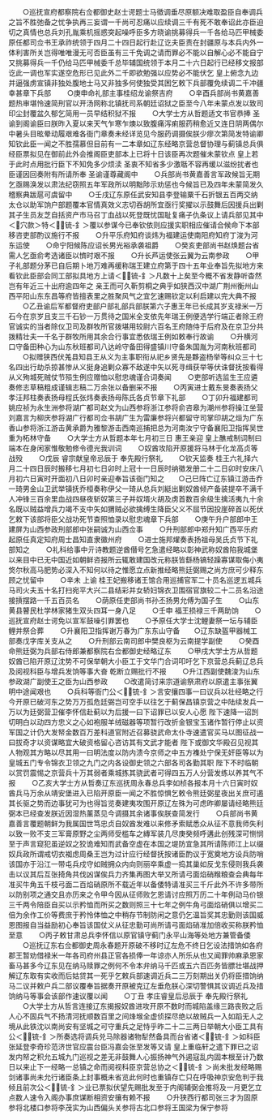<!-- { "loadSidebar": true } -->
　　○巡抚宣府都察院右佥都御史赵士谔题士马徵调垂尽原额决难取盈臣自奉调兵之旨不胜弛备之忧争执再三妄谓一千尚可忍痛以应续调三千有死不敢奉诏此亦臣迫切之真情也总兵刘孔胤乘机摇惑突起噪呼臣多方晓谕挑募得兵一千各给马匹甲械委原任都司佥书王承祚统领于四月二十四日起行赴辽讫夫臣责在封疆原与本兵内外一体利害所关岂得唯唯漫无可否臣虽有三千免调之请而罪必不能以自解心必不能自宁又挑募得兵一千仍给马匹甲械委千总毕辅国统领于本月二十六日起行已经移文报部讫此一调也军实遂空危形已见此外二千即欲勉强以应势必不能伏乞  皇上俯念九边并逼强虏宣镇非独处腹地士马又非独多何使独受其困乞敕下兵部覆免续调二千冲疆幸甚章下兵部
　　○庚申命礼部主事桂绍龙谕祭吉府
　　○辛酉兵部尚书黄嘉善题热审堪怜速简刑官以开汤网称北镇抚司系朝廷诏狱之臣至今八年未蒙点发以致司印尘封覆盆久郁乞简用一员早结积狱不报
　　○大学士方从哲题适文书官恭捧  圣谕到阁谕臣曰朕昨入夏以来天气乍寒乍燠以致腹痛泻痢服药稍愈近又连日阴两偶尔中暑头目昡晕动履艰难各衙门章奏未经详览见今服药调摄俟朕少瘳次第简发特谕卿知钦此臣一闻之不胜孺慕但目前有一二本章如辽东经略京营总督协理与蓟镇总兵俱经臣票拟见在御前此外会推阁臣吏部本上已将十日该臣再次题催未蒙钦点  皇上若于此时点用批行臣下不知免多少烦渎  圣衷不知省多少激聒不容再缓以滋纷扰者也臣谨因回奏附有所请所奉  圣谕谨尊藏阁中
　　○兵部尚书黄嘉善言军政候旨无期乞亟赐涣发以肃法纪窃照五年军政所以明黜陟示劝惩也今候旨已及四年未蒙简发久稽察典跋扈可虞留中
　　○壬戌辽东原任武安知县李登输粟千石折银五百两交纳太仓以助军饷户部题覆本官情真效义志切吞胡所宜亟行奖擢以示鼓舞后因援兵出剿其子生员友芝自括资产市马召丁血战以死登既忧国耻复痛子仇条议上请兵部见其中＜穴款＞特＜锍-釒＞覆以参谋今已奉钦依则应援实职相应催请合候命下本部移咨吏部酌议施行不报
　　○升平乐府知府谈炜为福建运使南阳府知府丁浚为河东运使
　　○命宁阳候陈应诏长男光裕承袭祖爵
　　○癸亥吏部尚书赵焕题台省需人乞亟俞考选诸臣以懠时艰不报
　　○升长芦运使张云翼为云南参政
　　○甲子礼部题分茅已自后期卜地万难再缓称瑞王建立府第于四十五年业奉旨先拟地方来看钦此臣部会同工部拟具地方上请＜锍-釒＞凡数十上矣至今概不省发静听杳然岂有年近三十出府逾四年之  亲王而可久靳剪桐之典乎如狭西汉中湖广荆州衡州山西平阳山东东昌等府皆擅表里之胜聚风气之宜乞速赐钦定以利启建以完大典不报
　　○乙丑谕后军都督府吏部户部礼部兵部朕第六子惠王年已长成其岁支禄米一万石今在京岁且支三千石钞一万贯待之国米全支依先年瑞王例便选学行端正者除王府官诚实的当者除仪卫司及群牧所官拨堪用较尉六百名王府随侍于后府及在京卫分共拨精壮夫一千名于群牧所用其余合行事宜悉依瑞王例如敕奉行故谕
　　○升横河口守备田种心为山东秋班都司八达岭守备田得盛镇川守备朱国胤为河南秋班都司
　　○拟赠狭西伏羗县知县王从义为主事职衔从祀乡贤先是夥盗杨举等纠众三十七名四出行劫杀掠甚惨从义挺身追剿众寡不敌遂中矢以死寻缉获举等伏诛督抚按看得从义殉城死贼仗节殒生例应赠恤以慰忠魂谨合词奏闻
　　○吏部听选监生王应遴奏修志草稿粗成谨辑志稿二万余张以备删采不报
　　○丙寅进士戴东旻奏表扬父孝汪邦柱奏表扬母程氏张炜奏表扬母陈氏各贞节章下礼部
　　○丁卯升福建都司姚应祯为永生洲参将湖广都司赵文为山西参将浙江参将俞咨皋为潮州参将操江坐营刘嘉言为柳庆参将湖广行都司佥书胡广生为雷廉参将兴都留守司掌印胡之烜为广东香山参将浙江游击黄承爵为雅黎游击西南巡捕把总为河南汝宁守备襄阳卫指挥吴世重为柘林守备
　　○大学士方从哲题本年七月初三日  惠王亲迎  皇上醮戒制词制曰端本在身闲家惟敬勉修令德光我训词
　　○奴酋攻陷开原援将马林于化龙高贞等战殁
　　○戊辰  睿宗献皇帝忌辰于  奉先殿行祭礼
　　○钦天监奏  桂王六礼择六月二十四日辰时搬移七月初七日卯时上冠十一日辰时纳徵发册二十二日卯时安床八月初六日寅时开面初八日卯时亲迎奉旨该衙门知之　　○己巳阵亡辽东镇江游击乔一琦男金山卫武举镇抚乔桓奏称伊父一琦从总兵刘綎出剿奴酋倾产备装提卒不满千人冲锋三百余里血战四昼夜斩奴第三子并奴壻火胡及虏首数百余级生擒活夷九十余名既以贼益增兵力竭不支中矢如猬贼必欲擒缚生降臣父义不屈节因投崖碎首以死伏乞敕下该部将臣父战功死节查照恤录以慰忠魂章下兵部
　　○庚午升户部郎中王建屏为山西参政刑部郎中张嗣诚为山西佥事
　　○升刑部郎中郑升知广西平乐府起原任真定知府周士昌知直隶徽州府
　　○进士施邦燿奏表扬祖母吴氏贞节下礼部知之
　　○礼科给事中亓诗教题逆酋僣号乞急遣经略以彰神武称奴酋陷我城堡以来目中已无中国近如朝鲜咨报所云辄敢建国改元称朕皆繇杨镐轻躁寡谋取侮小夷焂尔秋高马肥势必深入不知何以待之惟愿立点新推经略熊廷弼赐之尚方庶可少释东顾之忧留中
　　○辛未  上谕  桂王妃搬移诸王馆合用巡捕官军二十员名巡逻五城兵马司火夫五十名打扫宛平大兴二县结彩并女轿妇锦衣卫围宿官旗较二十二员名沿途接摃摆路一千五百员名
　　○荫原任吏部尚书孙丕扬男允傅为国子生
　　○山东黄县瞽民杜学林家猪生双头四耳一身八足
　　○壬申  福王损禄三千两助饷
　　○巡抚宣府赵士谔免以宣军鼓噪引罪罢也
　　○予原任大学士沈鲤妻祭一坛与辅臣鲤并祭合葬
　　○升襄阳卫指挥谢万春为广东东山守备　　○辽东缺盔甲器械工部奏戊字库关支从之
　　○升刑部云南司郎中樊良枢为云南提学副使
　　○癸酉命熊廷弼为兵部右侍郎兼都察院右佥都御史经略辽东
　　○甲戌大学士方从哲题奴酋已陷开原辽沈势不可保举朝大小臣工于文华门合词叩吁乞下京营总兵蓟辽总兵及阅视科臣与增兵发饷等事大奋  乾断立赐批行不报
　　○升江西副使魏浚为山东参政湖广副使王之臣为山西参政
　　○改遣简讨来宗道谕祭肃府以原遣主事张翼明中途闻艰也
　　○兵科等衙门公＜锍-釒＞言安攘四事一曰议兵以壮经略之行今开原已破河东之势万万孤危廷弼岂可空手以往乞于蓟保昌镇京营之中陆续发兵一万以为廷弼营卫催李怀信赴蓟以为后援一曰下诏罪已以安人心愿  陛下速降一诏剀切明白以动四方忠义之心如袍服羊绒磁器等项暂行改折金银宝玉诸作暂行停止以资军国之计仍大发帑金数百万差科道官附近召募骁武命太仆寺速遣官买马以图征战一曰拔奇才以资谋略宜大破资格留心咨访其有文武才能者  陛下或御文华殿召见视其人物观其方略以尽其用一曰明法度以防内溃今京师之中五方襍处宁保无奸臣等以为皇城五门专令锦衣卫领之九门之内各设御史领之六部各司各勤其职  陛下不时临朝以赏罚震惕之京营兵十万其弱者乘城拣其骁武者可得四五万人分营发练以养其气不报
　　○乙亥大学士方从哲奏辽东巡抚周永春总兵李如桢各报本月十六日寅时奴酋兵马万余从靖安堡进入已陷开原臣一闻之不胜惊惧乞敕令熊廷弼星夜出关庶可遏其长驱之势而边事犹可为也得旨览奏建夷攻围开原辽左殊为可虑昨卿屡请经略熊廷弼本已经查发朕近因湿热薰蒸见今调摄其余诸事俟朕查简发行
　　○兵部尚书黄嘉善言覆题朝鲜为我属国世笃忠贞自奴酋发难以来修矛索赋悉众从征不意我师失利以致一败不支三军膏原野之尘两师受槛车之縳军装几尽庚癸频呼遘此创残深可恻悯至于声言窥犯虽逆奴之狡诡难知而武备空虚在本国之堤防宜急其所请陈师江上以缀奴兵政所谓戒切衣袽虑周桑王岂为过计应行经督抚按诸臣酌议于宽奠地方设兵防哨该国亦于沿江一带屯兵戍守如贼拥众内向则丽卒乘虚一捣其巢如反戈东侵则我兵袭击以议其后互张掎角共伐凶谋俟兵力齐集再图大举又所请弓面焰硝糇粮查会典每年准买牛角五千枝弓面二百焰硝原所不载近年以备倭特请准买三千斤此外不许多带所以防别项之通交且亦历来之令甲今因从征师败乞恩请讨应照万历二十年例动马价银三千两令陪臣自买以示矜恤而所买之数则照三十七年之例牛角弓面焰硝俱以增买二倍为余作工价等费庶于矜怜体恤之中稍存节制防闲之意仍乞温旨奖其忠勤则该国威恩图报自当益励初心奉旨该国仗义从征忠勤可尚所请弓面焰硝准加倍收买称朕矜恤至意
　　○丙子敕甘肃总兵李怀信以原官镇守蓟门永平山海等处地方兼管备倭
　　○巡抚辽东右佥都御史周永春题开原破不移时辽左危不终日乞设法措饷如各府郡王暂劝借禄米一年各司府州县正官各损俸一年谅亦人所乐从也又闻罪帅麻承恩家畜马甚多今辽东见在纳马赎罪之例何不令本弁纳马千匹或五六百匹务皆膘壮堪战押解辽东取有实收而后姑贷其一死乎乞敕兵部速调近兵二三万刻期出关仍将臣措饷纳马二议并敕户兵二部议覆奉旨据奏开原被克辽左垂危朕心深切警惧其议调近兵及措饷纳马等事会该部作速议覆以闻
　　○丁丑  孝庄睿皇后忌辰于  奉先殿行祭礼
　　○大学士方从哲言连接辽东揭报奴酋进攻开原不数时而城陷盖缘三路丧败之后人心不固兵气不扬清河抚顺数百里之间烽堠全虚侦探尽绝以故贼兵一入如蹈无人之境从此铁沈以南尚安有坚城之可守重兵之足恃乎昨二十二三两日举朝大小臣工具有公＜锍-釒＞所奏选将调兵兑马除器诸物犁然备具而台省诸＜锍-釒＞如科臣张延登李奇珍范济世官应震台臣冯嘉会张至发等又请  皇上重临轩之遣下罪已之诏发内帑之积允五城九门巡视之差无非鼓舞人心振扬神气外遏寇乱内固本根至计乃数日以来止下一经略一总镇之命而阅视科臣京营总协之＜锍-釒＞尚未批发经略赐剑诸事尚未允行诸臣条上封事概未省览此何时也重镇存亡只在呼吸神京安危判于我倾且前次公＜锍-釒＞业已票拟伏望先赐批发至于内阁辅弼会推将及一月更乞立点数人速令入阁办事庶谋断相资安攘有赖不报
　　○升狭西行都司张三才为固原参将北楼口参将李茂实为山西偏头关参将古北口参将王国梁为保宁参将
